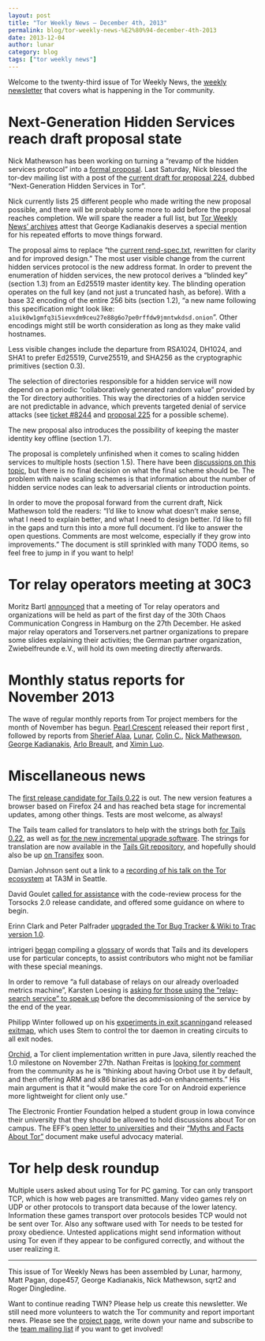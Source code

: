 ```yaml
---
layout: post
title: "Tor Weekly News — December 4th, 2013"
permalink: blog/tor-weekly-news-%E2%80%94-december-4th-2013
date: 2013-12-04
author: lunar
category: blog
tags: ["tor weekly news"]
---
```


Welcome to the twenty-third issue of Tor Weekly News, the [weekly newsletter](https://lists.torproject.org/cgi-bin/mailman/listinfo/tor-news) that covers what is happening in the Tor community.

# Next-Generation Hidden Services reach draft proposal state

Nick Mathewson has been working on turning a “revamp of the hidden services protocol” into a [formal proposal](https://gitweb.torproject.org/torspec.git/blob_plain/HEAD:/proposals/001-process.txt). Last Saturday, Nick blessed the tor-dev mailing list with a post of the [current draft for proposal 224](https://lists.torproject.org/pipermail/tor-dev/2013-November/005877.html), dubbed “Next-Generation Hidden Services in Tor”.

Nick currently lists 25 different people who made writing the new proposal possible, and there will be probably some more to add before the proposal reaches completion. We will spare the reader a full list, but [Tor Weekly News’ archives](https://blog.torproject.org/category/tags/tor-weekly-news) attest that George Kadianakis deserves a special mention for his repeated efforts to move things forward.

The proposal aims to replace “the [current rend-spec.txt](https://gitweb.torproject.org/torspec.git/blob/refs/heads/master:/rend-spec.txt), rewritten for clarity and for improved design.” The most user visible change from the current hidden services protocol is the new address format. In order to prevent the enumeration of hidden services, the new protocol derives a “blinded key” (section 1.3) from an Ed25519 master identity key. The blinding operation operates on the full key (and not just a truncated hash, as before). With a base 32 encoding of the entire 256 bits (section 1.2), “a new name following this specification might look like: `a1uik0w1gmfq3i5ievxdm9ceu27e88g6o7pe0rffdw9jmntwkdsd.onion`”. Other encodings might still be worth consideration as long as they make valid hostnames.

Less visible changes include the departure from RSA1024, DH1024, and SHA1 to prefer Ed25519, Curve25519, and SHA256 as the cryptographic primitives (section 0.3).

The selection of directories responsible for a hidden service will now depend on a periodic “collaboratively generated random value” provided by the Tor directory authorities. This way the directories of a hidden service are not predictable in advance, which prevents targeted denial of service attacks (see [ticket #8244](https://bugs.torproject.org/8244) and [proposal 225](https://gitweb.torproject.org/torspec.git/blob/HEAD:/proposals/225-strawman-shared-rand.txt) for a possible scheme).

The new proposal also introduces the possibility of keeping the master identity key offline (section 1.7).

The proposal is completely unfinished when it comes to scaling hidden services to multiple hosts (section 1.5). There have been [discussions on this topic](https://lists.torproject.org/pipermail/tor-dev/2013-October/005556.html), but there is no final decision on what the final scheme should be. The problem with naive scaling schemes is that information about the number of hidden service nodes can leak to adversarial clients or introduction points.

In order to move the proposal forward from the current draft, Nick Mathewson told the readers: “I’d like to know what doesn’t make sense, what I need to explain better, and what I need to design better. I’d like to fill in the gaps and turn this into a more full document. I’d like to answer the open questions. Comments are most welcome, especially if they grow into improvements.” The document is still sprinkled with many TODO items, so feel free to jump in if you want to help!

# Tor relay operators meeting at 30C3

Moritz Bartl [announced](https://lists.torproject.org/pipermail/tor-relays/2013-December/003449.html) that a meeting of Tor relay operators and organizations will be held as part of the first day of the 30th Chaos Communication Congress in Hamburg on the 27th December. He asked major relay operators and Torservers.net partner organizations to prepare some slides explaining their activities; the German partner organization, Zwiebelfreunde e.V., will hold its own meeting directly afterwards.

# Monthly status reports for November 2013

The wave of regular monthly reports from Tor project members for the month of November has begun. [Pearl Crescent](https://lists.torproject.org/pipermail/tor-reports/2013-November/000387.html) released their report first , followed by reports from [Sherief Alaa](https://lists.torproject.org/pipermail/tor-reports/2013-December/000388.html), [Lunar](https://lists.torproject.org/pipermail/tor-reports/2013-December/000389.html), [Colin C.](https://lists.torproject.org/pipermail/tor-reports/2013-December/000390.html), [Nick Mathewson](https://lists.torproject.org/pipermail/tor-reports/2013-December/000391.html), [George Kadianakis](https://lists.torproject.org/pipermail/tor-reports/2013-December/000393.html), [Arlo Breault](https://lists.torproject.org/pipermail/tor-reports/2013-December/000394.html), and [Ximin Luo](https://lists.torproject.org/pipermail/tor-reports/2013-December/000395.html).

# Miscellaneous news

The [first release candidate for Tails 0.22](https://tails.boum.org/news/test_0.22-rc1/) is out. The new version features a browser based on Firefox 24 and has reached beta stage for incremental updates, among other things. Tests are most welcome, as always!

The Tails team called for translators to help with the strings both [for Tails 0.22](https://mailman.boum.org/pipermail/tails-l10n/2013-December/000774.html), as well as [for the new incremental upgrade software](https://mailman.boum.org/pipermail/tails-l10n/2013-November/000771.html). The strings for translation are now available in the [Tails Git repository](https://git-tails.immerda.ch/iuk/), and hopefully should also be up [on Transifex](https://www.transifex.com/projects/p/torproject/) soon.

Damian Johnson sent out a link to a [recording of his talk on the Tor ecosystem](https://lists.torproject.org/pipermail/tor-dev/2013-November/005867.html) at TA3M in Seattle.

David Goulet [called for assistance](https://lists.torproject.org/pipermail/tor-dev/2013-November/005870.html) with the code-review process for the Torsocks 2.0 release candidate, and offered some guidance on where to begin.

Erinn Clark and Peter Palfrader [upgraded the Tor Bug Tracker & Wiki to Trac version 1.0](https://lists.torproject.org/pipermail/tor-dev/2013-November/005871.html).

intrigeri [began](https://mailman.boum.org/pipermail/tails-dev/2013-November/004353.html) compiling a [glossary](https://tails.boum.org/contribute/glossary/) of words that Tails and its developers use for particular concepts, to assist contributors who might not be familiar with these special meanings.

In order to remove “a full database of relays on our already overloaded metrics machine”, Karsten Loesing is [asking for those using the “relay-search service” to speak up](https://lists.torproject.org/pipermail/tor-talk/2013-December/031310.html) before the decommissioning of the service by the end of the year.

Philipp Winter followed up on his [experiments in exit scanning](https://lists.torproject.org/pipermail/tor-dev/2013-November/005863.html)and released [exitmap](https://github.com/NullHypothesis/exitmap), which uses Stem to control the tor daemon in creating circuits to all exit nodes.

[Orchid](http://www.subgraph.com/orchid.html), a Tor client implementation written in pure Java, silently reached the 1.0 milestone on November 27th. Nathan Freitas is [looking for comment](https://lists.torproject.org/pipermail/tor-dev/2013-November/005884.html) from the community as he is “thinking about having Orbot use it by default, and then offering ARM and x86 binaries as add-on enhancements.” His main argument is that it “would make the core Tor on Android experience more lightweight for client only use.”

The Electronic Frontier Foundation helped a student group in Iowa convince their university that they should be allowed to hold discussions about Tor on campus. The EFF’s [open letter to universities](https://www.eff.org/deeplinks/2013/12/open-letter-urging-universities-encourage-conversation-about-online-privacy) and their [“Myths and Facts About Tor”](https://www.eff.org/document/tor-myths-and-facts) document make useful advocacy material.

# Tor help desk roundup

Multiple users asked about using Tor for PC gaming. Tor can only transport TCP, which is how web pages are transmitted. Many video games rely on UDP or other protocols to transport data because of the lower latency. Information these games transport over protocols besides TCP would not be sent over Tor. Also any software used with Tor needs to be tested for proxy obedience. Untested applications might send information without using Tor even if they appear to be configured correctly, and
without the user realizing it.

* * *

This issue of Tor Weekly News has been assembled by Lunar, harmony, Matt Pagan, dope457, George Kadianakis, Nick Mathewson, sqrt2 and Roger Dingledine.

Want to continue reading TWN? Please help us create this newsletter. We still need more volunteers to watch the Tor community and report important news. Please see the [project page](https://trac.torproject.org/projects/tor/wiki/TorWeeklyNews), write down your name and subscribe to the [team mailing list](https://lists.torproject.org/cgi-bin/mailman/listinfo/news-team) if you want to get involved!

